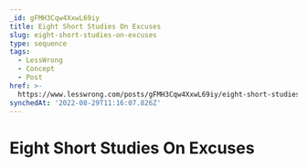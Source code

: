 ```yaml
---
_id: gFMH3Cqw4XxwL69iy
title: Eight Short Studies On Excuses
slug: eight-short-studies-on-excuses
type: sequence
tags:
  - LessWrong
  - Concept
  - Post
href: >-
  https://www.lesswrong.com/posts/gFMH3Cqw4XxwL69iy/eight-short-studies-on-excuses
synchedAt: '2022-08-29T11:16:07.826Z'
---
```

# Eight Short Studies On Excuses

